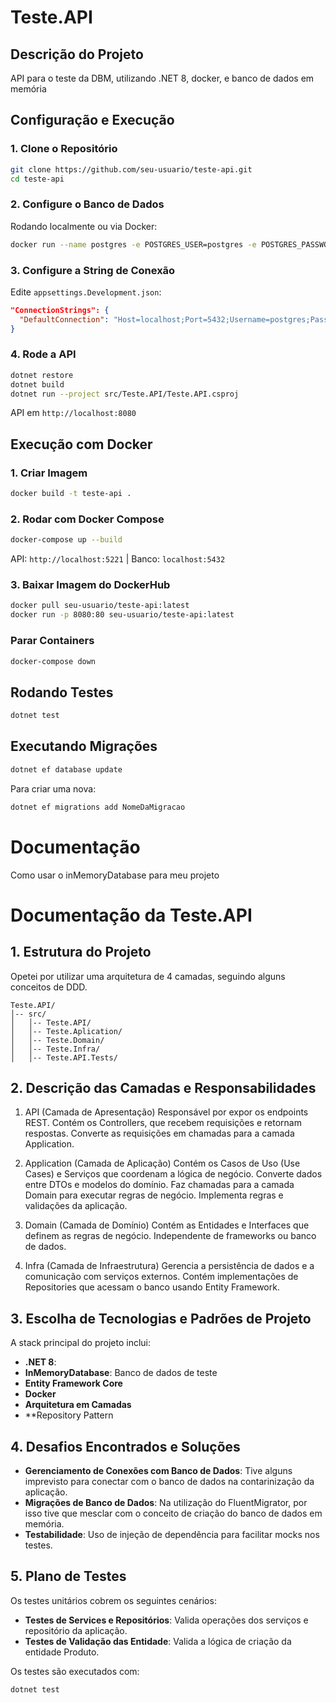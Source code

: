 # Teste.API

## Descrição do Projeto
API para o teste da DBM, utilizando .NET 8, docker, e banco de dados em memória

## Configuração e Execução

### 1. Clone o Repositório
```bash
git clone https://github.com/seu-usuario/teste-api.git
cd teste-api
```

### 2. Configure o Banco de Dados
Rodando localmente ou via Docker:
```bash
docker run --name postgres -e POSTGRES_USER=postgres -e POSTGRES_PASSWORD=postgres -e POSTGRES_DB=teste -p 5432:5432 -d postgres:13
```


### 3. Configure a String de Conexão
Edite `appsettings.Development.json`:
```json
"ConnectionStrings": {
  "DefaultConnection": "Host=localhost;Port=5432;Username=postgres;Password=postgres;Database=teste"
}
```

### 4. Rode a API
```bash
dotnet restore
dotnet build
dotnet run --project src/Teste.API/Teste.API.csproj
```

API em `http://localhost:8080`


## Execução com Docker

### 1. Criar Imagem
```bash
docker build -t teste-api .
```

### 2. Rodar com Docker Compose
```bash
docker-compose up --build
```

API: `http://localhost:5221` | Banco: `localhost:5432`


### 3. Baixar Imagem do DockerHub
```bash
docker pull seu-usuario/teste-api:latest
docker run -p 8080:80 seu-usuario/teste-api:latest
```

### Parar Containers
```bash
docker-compose down
```

## Rodando Testes

```bash
dotnet test
```

## Executando Migrações

```bash
dotnet ef database update
```

Para criar uma nova:
```bash
dotnet ef migrations add NomeDaMigracao
```

# Documentação

Como usar o inMemoryDatabase para meu projeto
# Documentação da Teste.API

## 1. Estrutura do Projeto
Opetei por utilizar uma arquitetura de 4 camadas, seguindo alguns conceitos de DDD.

```
Teste.API/
│-- src/
│   │-- Teste.API/           
│   │-- Teste.Aplication/           
│   │-- Teste.Domain/           
│   │-- Teste.Infra/           
│   │-- Teste.API.Tests/
```

## 2. Descrição das Camadas e Responsabilidades

1. API (Camada de Apresentação)
Responsável por expor os endpoints REST.
Contém os Controllers, que recebem requisições e retornam respostas.
Converte as requisições em chamadas para a camada Application.

2. Application (Camada de Aplicação)
Contém os Casos de Uso (Use Cases) e Serviços que coordenam a lógica de negócio.
Converte dados entre DTOs e modelos do domínio.
Faz chamadas para a camada Domain para executar regras de negócio.
Implementa regras e validações da aplicação.

4. Domain (Camada de Domínio)
Contém as Entidades e Interfaces que definem as regras de negócio.
Independente de frameworks ou banco de dados.

5. Infra (Camada de Infraestrutura)
Gerencia a persistência de dados e a comunicação com serviços externos.
Contém implementações de Repositories que acessam o banco usando Entity Framework.

## 3. Escolha de Tecnologias e Padrões de Projeto

A stack principal do projeto inclui:

- **.NET 8**:
- **InMemoryDatabase**: Banco de dados de teste
- **Entity Framework Core**
- **Docker**
- **Arquitetura em Camadas**
- **Repository Pattern

## 4. Desafios Encontrados e Soluções

- **Gerenciamento de Conexões com Banco de Dados**: Tive alguns imprevisto para conectar com o banco de dados na contarinização da aplicação.
- **Migrações de Banco de Dados**: Na utilização do FluentMigrator, por isso tive que mesclar com o conceito de criação do banco de dados em memória.
- **Testabilidade**: Uso de injeção de dependência para facilitar mocks nos testes.

## 5. Plano de Testes

Os testes unitários cobrem os seguintes cenários:

- **Testes de Services e Repositórios**: Valida operações dos serviços e repositório da aplicação.
- **Testes de Validação das Entidade**: Valida a lógica de criação da entidade Produto.


Os testes são executados com:
```bash
dotnet test
```




